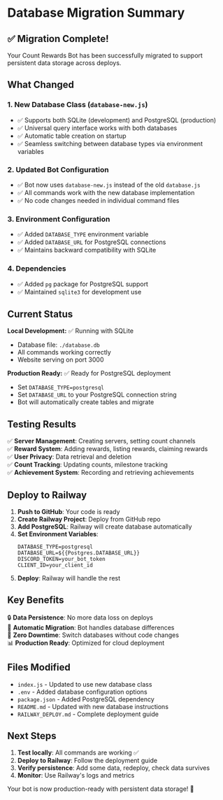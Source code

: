 # Database Migration Summary

## ✅ Migration Complete!

Your Count Rewards Bot has been successfully migrated to support persistent data storage across deploys.

## What Changed

### 1. **New Database Class (`database-new.js`)**
- ✅ Supports both SQLite (development) and PostgreSQL (production)
- ✅ Universal query interface works with both databases
- ✅ Automatic table creation on startup
- ✅ Seamless switching between database types via environment variables

### 2. **Updated Bot Configuration**
- ✅ Bot now uses `database-new.js` instead of the old `database.js`
- ✅ All commands work with the new database implementation
- ✅ No code changes needed in individual command files

### 3. **Environment Configuration**
- ✅ Added `DATABASE_TYPE` environment variable
- ✅ Added `DATABASE_URL` for PostgreSQL connections
- ✅ Maintains backward compatibility with SQLite

### 4. **Dependencies**
- ✅ Added `pg` package for PostgreSQL support
- ✅ Maintained `sqlite3` for development use

## Current Status

**Local Development:** ✅ Running with SQLite
- Database file: `./database.db`
- All commands working correctly
- Website serving on port 3000

**Production Ready:** ✅ Ready for PostgreSQL deployment
- Set `DATABASE_TYPE=postgresql`
- Set `DATABASE_URL` to your PostgreSQL connection string
- Bot will automatically create tables and migrate

## Testing Results

✅ **Server Management**: Creating servers, setting count channels  
✅ **Reward System**: Adding rewards, listing rewards, claiming rewards  
✅ **User Privacy**: Data retrieval and deletion  
✅ **Count Tracking**: Updating counts, milestone tracking  
✅ **Achievement System**: Recording and retrieving achievements  

## Deploy to Railway

1. **Push to GitHub**: Your code is ready
2. **Create Railway Project**: Deploy from GitHub repo
3. **Add PostgreSQL**: Railway will create database automatically
4. **Set Environment Variables**:
   ```
   DATABASE_TYPE=postgresql
   DATABASE_URL=${{Postgres.DATABASE_URL}}
   DISCORD_TOKEN=your_bot_token
   CLIENT_ID=your_client_id
   ```
5. **Deploy**: Railway will handle the rest

## Key Benefits

🔒 **Data Persistence**: No more data loss on deploys  
🔄 **Automatic Migration**: Bot handles database differences  
🚀 **Zero Downtime**: Switch databases without code changes  
📊 **Production Ready**: Optimized for cloud deployment  

## Files Modified

- `index.js` - Updated to use new database class
- `.env` - Added database configuration options
- `package.json` - Added PostgreSQL dependency
- `README.md` - Updated with new database instructions
- `RAILWAY_DEPLOY.md` - Complete deployment guide

## Next Steps

1. **Test locally**: All commands are working ✅
2. **Deploy to Railway**: Follow the deployment guide
3. **Verify persistence**: Add some data, redeploy, check data survives
4. **Monitor**: Use Railway's logs and metrics

Your bot is now production-ready with persistent data storage! 🎉
